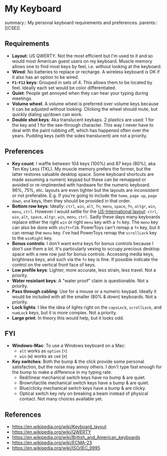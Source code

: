 # My Keyboard

summary:: My personal keyboard requirements and preferences.
parents:: [[CSE]]

## Requirements

- **Layout**: US QWERTY. Not the most efficient but I'm used to it and so would most American guest users on my keyboard. Muscle memory allows one to find most keys by feel, i.e. without looking at the keyboard.
- **Wired**: No batteries to replace or recharge. A wireless keyboard is OK if it also has an option to be wired.
- **`F1`-`F12` keys**: Grouped in sets of 4. This allows them to be located by feel. Ideally each set would be color differentiated.
- **Quiet**: People get annoyed when they can hear your typing during meetings.
- **Volume wheel**. A volume wheel is preferred over volume keys because it can be adjusted without looking. Clicking the wheel should mute, but quickly dialing up/down can work.
- **Double shot keys**: Aka translucent keykaps. 2 plastics are used: 1 for the key and 1 for the see-through character. This way I never have to deal with the paint rubbing off, which has happened often over the years. Pudding keys (with the sides translucent) are not a priority.

## Preferences

- **Key count**: I waffle between 104 keys (100%) and 87 keys (80%), aka Ten Key Less (TKL). My muscle memory prefers the former, but the latter restores valuable desktop space. Some keyboard shortcuts are made assuming a numeric keypad but these can be remapped or avoided or re-implmented with hardware for the numeric keyboard. 96%, 75%, etc. layouts are even tighter but the layouts are inconsistent or not preferable. E.g. If you're going to include the `home`, `page up`, `page down`, `end` keys, then they should be provided in that order.
- **Bottom row keys**: Ideally: `ctrl`, `win`, `alt`, `fn`, `menu`, `space`, `fn`, `altgr`, `win`, `menu`, `ctrl`. However I would settle for the [US-International layout](https://en.wikipedia.org/wiki/British_and_American_keyboards#/media/File:KB_US-International.svg): `ctrl`, `win`, `alt`, `space`, `altgr`, `win`, `menu`, `ctrl`. Sadly these days many keyboards replace either the right `win` or right `menu` key with a `fn` key. The `menu` key can also be done with `shift+f10`. PowerToys can't remap a `fn` key, but it can remap the `menu` key. I've had PowerToys remap the `scrollLock` key to the `winRight` key.
- **Bonus controls**: I don't want extra keys for bonus controls because I don't use them a lot. It's particularly vexing to occupy precious desktop space with a new row just for bonus controls. Accessing media keys, brightness keys, and such via the `fn` key is fine. If possible indicate the control on the vertical front face of keys.
- **Low profile keys**: Lighter, more accurate, less strain, less travel. Not a priority.
- **Water resistant keys**: A "water proof" claim is questionable. Not a priority.
- **Pass through cabling**: Use for a mouse or a numeric keypad. Ideally it would be included with all the smaller (80% & down) keyboards. Not a priority.
- **Lock lights**: I like the idea of lights right on the `capsLock`, `scrollLock`, and `numLock` keys, but it is more complex. Not a priority.
- **Large print**: In theory this would help, but it looks odd.

## FYI

- **Windows-Mac**: To use a Windows keyboard on a Mac:
  - `alt` works as `option` (`⌥`)
  - `win` (`⊞`) works as `cmd` (`⌘`)
- **Key switches**: Both the bump & the click provide some personal satisfaction, but the noise may annoy others. I don't type fast enough for the bump to make a difference in my typing rate.
  - Red/linear mechanical switch keys have no bump & are quiet.
  - Brown/tactile mechanical switch keys have a bump & are quiet.
  - Blue/clicky mechanical switch keys have a bump & are clicky.
  - Optical switch key rely on breaking a beam instead of physical contact. Not many choices available yet.

## References

- https://en.wikipedia.org/wiki/Keyboard_layout
- https://en.wikipedia.org/wiki/QWERTY
- https://en.wikipedia.org/wiki/British_and_American_keyboards
- https://en.wikipedia.org/wiki/ECMA-23
- https://en.wikipedia.org/wiki/ISO/IEC_9995
